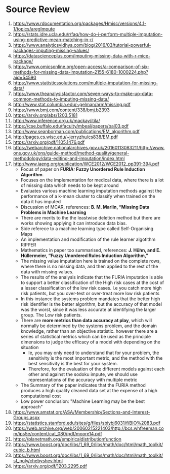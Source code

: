 # Source Review

1. https://www.rdocumentation.org/packages/Hmisc/versions/4.1-1/topics/aregImpute
2. https://stats.idre.ucla.edu/r/faq/how-do-i-perform-multiple-imputation-using-predictive-mean-matching-in-r/
3. https://www.analyticsvidhya.com/blog/2016/03/tutorial-powerful-packages-imputing-missing-values/
4. https://datascienceplus.com/imputing-missing-data-with-r-mice-package/
5. https://www.omicsonline.org/open-access/a-comparison-of-six-methods-for-missing-data-imputation-2155-6180-1000224.php?aid=54590
6. https://www.statisticssolutions.com/multiple-imputation-for-missing-data/
7. https://www.theanalysisfactor.com/seven-ways-to-make-up-data-common-methods-to-imputing-missing-data/
8. http://www.stat.columbia.edu/~gelman/arm/missing.pdf
9. https://www.bmj.com/content/338/bmj.b2393
10. https://arxiv.org/abs/1203.5181
11. http://www.inference.org.uk/mackay/itila/
12. https://cse.buffalo.edu/faculty/mbeal/papers/bal03.pdf
13. http://www.seanborman.com/publications/EM_algorithm.pdf
14. http://pages.cs.wisc.edu/~jerryzhu/cs838/EM.pdf
15. https://arxiv.org/pdf/1105.1476.pdf
16. https://webarchive.nationalarchives.gov.uk/20160113083211/http://www.ons.gov.uk/ons/guide-method/method-quality/general-methodology/data-editing-and-imputation/index.html
17. http://www.iaeng.org/publication/WCE2012/WCE2012_pp391-394.pdf
    * Focus of paper on __FURIA: Fuzzy Unordered Rule Induction Algorithm__.
    * Focuses on the implementation for medical data, where there is a lot of missing data which needs to be kept around
    * Evaluates various machine learning imputation methods against the performance of a k-mean cluster to classify when trained on the data it has imputed
    * Discussion of MCAR, references: __B. M. Marlin, “Missing Data Problems in Machine Learning__
    * There are merits to the the leastwise deletion method but there are works showing applying it can introduce data bias.
    * Side referece to a machine learning type called Self-Organising Maps
    * An implementation and modification of the rule learner algotithm RIPPER
    * Mathematics in paper too summarised, references: __J. Hühn, and E. Hüllermeier, “Fuzzy Unordered Rules Induction Algorithm,”__
    * The missing value imputation here is trained on the complete rows, where there is no missing data, and then applied to the rest of the data with missing values.
    * The results of the analysis indicate that the FURIA imputation is able to support a better classification of the High risk cases at the cost of a lesser classification of the low risk cases. I.e you catch more high risk patients, but you over-test or over-treat more low risk patients
    * In this instance the systems problem mandates that the better high risk identifier is the better algorithm, but the accuracy of that model was the worst, since it was less accurate at identifying the larger group. The Low risk patients. 
    * There are __more metrics than data accuracy at play__, which will normally be determined by the systems problem, and the domain knowledge, rather than an objective statistic. however there are a series of statistical metrics which can be used as the principle dimensions to judge the efficacy of a model with depending on the situation
      *  Ie, you may only need to understand that for your problem, the sensitivity is the most important metric, and the method with the best sensitivity is the best for your system. 
      *  Therefore, for the evaluation of the different models against each other and against the sodoku impute, we should use representations of the accuracy with multiple metric
    *  The Summary of the paper indicates that the FURIA method produces a high quality cleaned data set at the expense of a high computational cost
    *  Low power conclusion: "Machine Learning may be the best approach"
18. https://www.amstat.org/ASA/Membership/Sections-and-Interest-Groups.aspx
19. https://statistics.stanford.edu/sites/g/files/sbiybj6031/f/BIO%2083.pdf
20. https://web.archive.org/web/20060215221403/http://bcs.whfreeman.com/ips5e/content/cat_080/pdf/moore14.pdf
21. https://planetmath.org/empiricaldistributionfunction
22. https://www.boost.org/doc/libs/1_69_0/libs/math/doc/html/math_toolkit/cubic_b.html
23. https://www.boost.org/doc/libs/1_69_0/libs/math/doc/html/math_toolkit/sf_poly/chebyshev.html
24. https://arxiv.org/pdf/1203.2295.pdf




